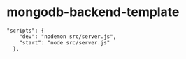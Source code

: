 # mongodb-backend-template

```plain
"scripts": {
    "dev": "nodemon src/server.js",
    "start": "node src/server.js"     
  },

```
